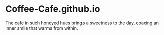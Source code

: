 # Coffee-Cafe.github.io
The cafe in such honeyed hues brings a sweetness to the day, coaxing an inner smile that warms from within.
